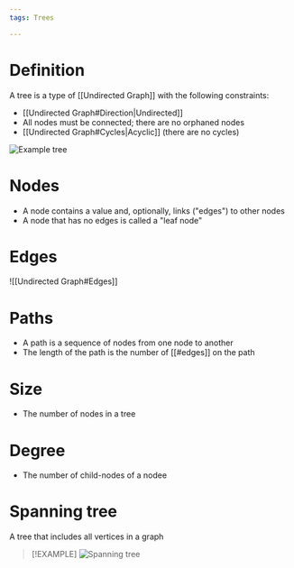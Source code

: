 ```yaml
---
tags: Trees

---
```

# Definition
A tree is a type of [[Undirected Graph]] with the following constraints:
- [[Undirected Graph#Direction|Undirected]]
- All nodes must be connected; there are no orphaned nodes
- [[Undirected Graph#Cycles|Acyclic]] (there are no cycles)

![Example tree](https://upload.wikimedia.org/wikipedia/commons/thumb/2/24/Tree_graph.svg/1200px-Tree_graph.svg.png)

# Nodes
- A node contains a value and, optionally, links ("edges") to other nodes
- A node that has no edges is called a "leaf node"

# Edges
![[Undirected Graph#Edges]]

# Paths
- A path is a sequence of nodes from one node to another
- The length of the path is the number of [[#edges]] on the path

# Size
- The number of nodes in a tree

# Degree
- The number of child-nodes of a nodee

# Spanning tree
A tree that includes all vertices in a graph

> [!EXAMPLE]
> ![Spanning tree](https://www.tutorialspoint.com/data_structures_algorithms/images/spanning_trees.jpg)